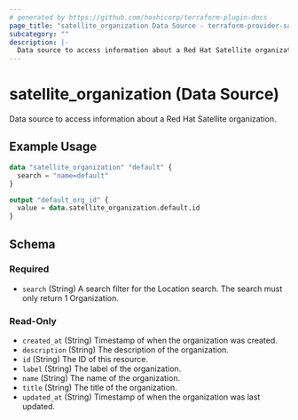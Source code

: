 ```yaml
---
# generated by https://github.com/hashicorp/terraform-plugin-docs
page_title: "satellite_organization Data Source - terraform-provider-satellite"
subcategory: ""
description: |-
  Data source to access information about a Red Hat Satellite organization.
---
```


# satellite_organization (Data Source)

Data source to access information about a Red Hat Satellite organization.

## Example Usage

```terraform
data "satellite_organization" "default" {
  search = "name=default"
}

output "default_org_id" {
  value = data.satellite_organization.default.id
}
```

<!-- schema generated by tfplugindocs -->
## Schema

### Required

- `search` (String) A search filter for the Location search. The search must only return 1 Organization.

### Read-Only

- `created_at` (String) Timestamp of when the organization was created.
- `description` (String) The description of the organization.
- `id` (String) The ID of this resource.
- `label` (String) The label of the organization.
- `name` (String) The name of the organization.
- `title` (String) The title of the organization.
- `updated_at` (String) Timestamp of when the organization was last updated.

